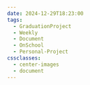 ```yaml
---
date: 2024-12-29T18:23:00
tags:
  - GraduationProject
  - Weekly
  - Document
  - OnSchool
  - Personal-Project
cssclasses:
  - center-images
  - document
---
```

